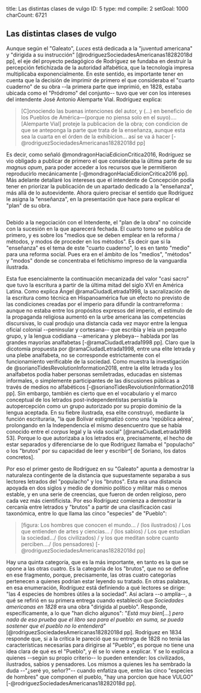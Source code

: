 title:          Las distintas clases de vulgo
ID:             5
type:           md
compile:        2
setGoal:        1000
charCount:      6721


## Las distintas clases de vulgo

Aunque según el "Galeato", *Luces* está dedicada a la "juventud americana" y "dirigida a su instrucción" [@rodriguezSociedadesAmericanas18282018d pp], el eje del proyecto pedagógico de Rodríguez se fundaba en destruir la percepción fetichizada de la autoridad alfabética, que la tecnología impresa multiplicaba exponencialmente. En este sentido, es importante tener en cuenta que la decisión de imprimir de primero el que consideraba el "cuarto cuaderno" de su obra --la primera parte que imprimió, en 1828, estaba ubicada como el "Pródromo" del conjunto-- tuvo que ver con los intereses del intendente José Antonio Alemparte Vial.  Rodríguez explica: 

>[C]onociendo las buenas intenciones del autor, y (...) en beneficio de los Pueblos de América—(porque no piensa solo en el suyo).... [Alemparte Vial] proteje la publicacion de la obra; con condicion de que se anteponga la parte que trata de la enseñanza, aunque esta sea la cuarta en el órden de la exhibicion... así se va á hacer [-@rodriguezSociedadesAmericanas18282018d pp]

Es decir, como señaló @mondragonHaciaEdicionCritica2016, Rodríguez se vio obligado a publicar de primero el que consideraba la última parte de su *magnus opum*, para poder acceder a los recursos que le permitieron reproducirlo mecánicamente [-@mondragonHaciaEdicionCritica2016 pp]. Más adelante detallaré los intereses que el intendente de Concepción podía tener en priorizar la publicación de un apartado dedicado a la "enseñanza", más allá de lo autoevidente. Ahora quiero precisar el sentido que Rodríguez le asigna la "enseñanza", en la presentación que hace para explicar el "plan" de su obra.

![<!--*Luces y virtudes sociales* (1834), p. 6-->](file:///home/febres/Pictures/Screenshots/plan-de-la-obra.png)

Debido a la negociación con el Intendente, el "plan de la obra" no coincide con la sucesión en la que aparecerá fechada. El cuarto tomo se publica de primero, y es  sobre los "medios que se deben emplear en la reforma / métodos, y modos de proceder en los métodos". Es decir que si la "enseñanza" es el tema de este "cuarto cuaderno", lo es en tanto "medio" para una reforma social. Pues era en el ámbito de los "medios", "métodos" y "modos" donde se concentraba el fetichismo impreso de la vanguardia ilustrada. 

Esta fue esencialmente la continuación mecanizada del valor "casi sacro" que tuvo la escritura a partir de la última mitad del siglo XVI en América Latina. Como explica Ángel @ramaCiudadLetrada1998, la sacralización de la escritura como técnica en Hispanoamérica fue un efecto no previsto de las condiciones creadas por el imperio para difundir la contrarreforma <!--esto lo afirma ramaCiudadLetrada1998 a partir de José Antonio Maravall, en un texto de 1975, es decir, debería buscar una referencia muchísimo más actualizada-->: aunque no estaba entre los propósitos expresos del imperio, el estímulo de la propaganda religiosa aumentó en la urbe americana las competencias discursivas, lo cual produjo una distancia cada vez mayor entre la lengua oficial colonial --peninsular y cortesana-- que escribía y leía un pequeño grupo, y la lengua codidiana --americana y plebeya-- hablada por las grandes mayorías analfabetas [-@ramaCiudadLetrada1998 pp]. Claro que la dicotomía propuesta por @ramaCiudadLetrada1998, entre una elite letrada y una plebe analfabeta, no se corresponde estrictamente con el funcionamiento verificable de la sociedad. Como muestra la investigación de @sorianoTidesRevolutionInformation2018, entre la elite letrada y los analfabetos podía haber personas semiletradas, educadas en sistemas informales, o simplemente participantes de las discusiones públicas a través de medios no alfabéticos [-@sorianoTidesRevolutionInformation2018 pp]. Sin embargo, también es cierto que en el vocabulario y el marco conceptual de los letrados post-independentistas persistía la autopercepción como un grupo autorizado por su propio dominio de la lengua aceptada. En su fiebre ilustrada, esa elite construyó, mediante la función escrituraria, "la que Bolívar estigmatizó como una 'república aérea', prolongando en la Independencia el mismo desencuentro que se había conocido entre el *corpus* legal y la vida social" [@ramaCiudadLetrada1998 53]. Porque lo que autorizaba a los letrados era, precisamente, el hecho de estar separados y diferenciarse de lo que Rodríguez llamaba el "populacho" o los "brutos" por su capacidad de leer y escribir^[ de Soriano, los datos concretos]. 

Por eso el primer gesto de Rodríguez en su "Galeato" apunta a demostrar la naturaleza contingente de la distancia que supuestamente separaba a sus lectores letrados del "populacho" y los "brutos". Esta era una distancia apoyada en dos siglos y medio de dominio político y militar más o menos estable, y en una serie de creencias, que fueron de orden religioso, pero cada vez más cientificista. Por eso Rodríguez comienza a demostrar la cercanía entre letrados y "brutos" a partir de una clasificación casi taxonómica, entre lo que llama las cinco "especies" de "Pueblo": 

>[figura: Los hombres que conocen el mundo… / (los ilustrados) / Los que entienden de artes y ciencias… / (los sabios) / Los que estudian la sociedad…/ (los civilizados) / y los que meditan sobre cuanto perciben…./ (los pensadores) [-@rodriguezSociedadesAmericanas18282018d pp]

Hay una quinta categoría, que es la más importante, en tanto es la que se opone a las otras cuatro. Es la categoría de los "brutos", que no se define en ese fragmento, porque, precisamente, las otras cuatro categorías  pertenecen a quienes podrían estar leyendo su tratado. En otras palabras, en esa enumeración, Rodríguez está definiendo a qué lectores se dirige: "las 4 especies de hombres útiles a la sociedad". Así aclara --o amplía--, a qué se refirió en su primera entrega cuando estableció que *Sociedades americanas en 1828* era una obra "dirigida al pueblo". Responde, específicamente, a lo que "han dicho algunos": "*Está muy bien*[...] *pero nada de eso prueba que el libro sea para el pueblo: en suma, se pueda sostener que el pueblo no lo entenderá*” [@rodriguezSociedadesAmericanas18282018d pp]. Rodríguez en 1834 responde que, si a la crítica le pareció que su entrega de 1828 no tenía las características necesarias para dirigirse al "Pueblo", es porque no tiene una idea clara de qué es el "Pueblo", y él se lo viene a explicar. Y se lo explica a quienes --según su propio criterio-- lo pueden entender: los civilizados, ilustrados, sabios y pensadores. Los mismos a quienes les ha sembrado la duda --"¿seré yo, señor?"-- cuando enfatiza que, entre las cinco "especies de hombres" que componen el pueblo, "hay una porcion que hace VULGO" [-@rodriguezSociedadesAmericanas18282018d pp]. 